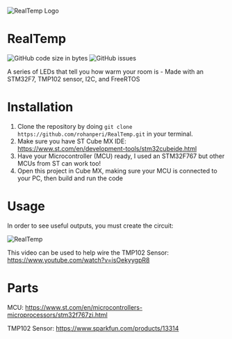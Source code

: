 ![RealTemp Logo](https://user-images.githubusercontent.com/21014451/187782653-f4151c87-eb0a-4d6f-b1ec-8fff1e7c7f93.png)

# RealTemp
![GitHub code size in bytes](https://img.shields.io/github/languages/code-size/rohanperi/RealTemp)
![GitHub issues](https://img.shields.io/github/issues-raw/rohanperi/RealTemp)

A series of LEDs that tell you how warm your room is - Made with an STM32F7, TMP102 sensor, I2C, and FreeRTOS

# Installation
 
1. Clone the repository by doing ```git clone https://github.com/rohanperi/RealTemp.git``` in your terminal.
2. Make sure you have ST Cube MX IDE: https://www.st.com/en/development-tools/stm32cubeide.html 
3. Have your Microcontroller (MCU) ready, I used an STM32F767 but other MCUs from ST can work too!
4. Open this project in Cube MX, making sure your MCU is connected to your PC, then build and run the code

# Usage

In order to see useful outputs, you must create the circuit:

![RealTemp](https://user-images.githubusercontent.com/21014451/187785385-76615142-3646-4cf1-8b4d-174c90cde3ea.jpg)

This video can be used to help wire the TMP102 Sensor: https://www.youtube.com/watch?v=isOekyygpR8

# Parts

MCU: https://www.st.com/en/microcontrollers-microprocessors/stm32f767zi.html 

TMP102 Sensor: https://www.sparkfun.com/products/13314


